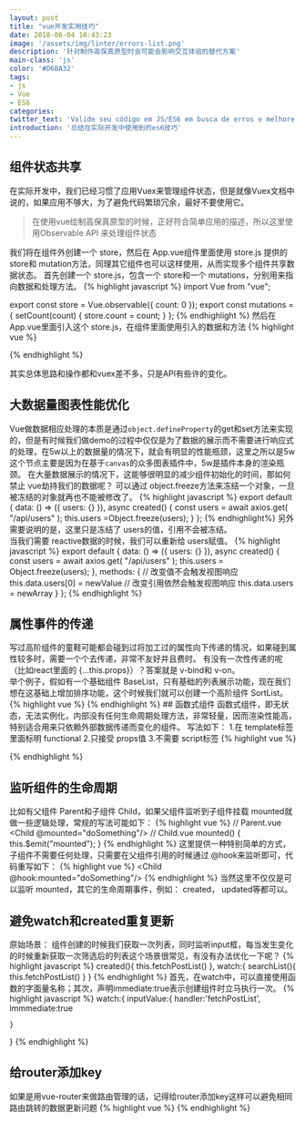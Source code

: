 ```yaml
---
layout: post
title: "vue开发实用技巧"
date: 2018-06-04 10:43:23
image: '/assets/img/linter/errors-list.png'
description: '针对制作高保真原型时会可能会影响交互体验的替代方案'
main-class: 'js'
color: '#D6BA32'
tags:
- js
- Vue
- ES6
categories:
twitter_text: 'Valide seu código em JS/ES6 em busca de erros e melhore a sua qualidade.'
introduction: '总结在实际开发中使用到的es6技巧'
---
```


## 组件状态共享
在实际开发中，我们已经习惯了应用Vuex来管理组件状态，但是就像Vuex文档中说的，如果应用不够大，为了避免代码繁琐冗余，最好不要使用它。
>在使用vue绘制高保真原型的时候，正好符合简单应用的描述，所以这里使用Observable API 来处理组件状态  

我们将在组件外创建一个 store，然后在 App.vue组件里面使用 store.js 提供的 store和 mutation方法，同理其它组件也可以这样使用，从而实现多个组件共享数据状态。
首先创建一个 store.js，包含一个 store和一个 mutations，分别用来指向数据和处理方法。
{% highlight  javascript %}
import Vue from "vue";

export const store = Vue.observable({ count: 0 });
export const mutations = {
  setCount(count) {
    store.count = count;
  }
};
{% endhighlight %}
然后在 App.vue里面引入这个 store.js，在组件里面使用引入的数据和方法
{% highlight  vue %}
<template>
    <div id="app">
        <img width="25%" src="./assets/logo.png">
        <p>count:{{ count }}</p>
        <button @click="setCount(count+1)">
            +1
        </button>
        <button @click="setCount(count-1)">
            -1
        </button>
    </div>
</template>
<script>
    import { store, mutations } from "./store";
    export default {
        name: "App",
        computed: {
            count() {
                return store.count;
            }
        },
        methods: {
            setCount: mutations.setCount
        }
    };
</script>
{% endhighlight %}

其实总体思路和操作都和vuex差不多，只是API有些许的变化。
## 大数据量图表性能优化
Vue做数据相应处理的本质是通过`object.defineProperty`的get和set方法来实现的，但是有时候我们做demo的过程中仅仅是为了数据的展示而不需要进行响应式的处理，在5w以上的数据量的情况下，就会有明显的性能瓶颈，这里之所以是5w这个节点主要是因为在基于`canvas`的众多图表插件中，5w是插件本身的渲染瓶颈。
在大量数据展示的情况下，这能够很明显的减少组件初始化的时间，那如何禁止 vue劫持我们的数据呢？
可以通过 object.freeze方法来冻结一个对象，一旦被冻结的对象就再也不能被修改了。
{% highlight javascript %}
export default {
    data: () => ({
        users: {}
    }),
    async created() {
        const users = await axios.get(
                "/api/users"
            );
        this.users =Object.freeze(users);
    }
};
{% endhighlight%}
另外需要说明的是，这里只是冻结了 users的值，引用不会被冻结。  
当我们需要 reactive数据的时候，我们可以重新给 users赋值。
{% highlight javascript %}
export default {
    data: () => ({
        users: {}
    }),
    async created() {
        const users = await axios.get(
            "/api/users"
        );
        this.users = Object.freeze(users);
    },
    methods: {
        // 改变值不会触发视图响应
        this.data.users[0] = newValue
        // 改变引用依然会触发视图响应
        this.data.users = newArray
    }
};
{% endhighlight %}
##  属性事件的传递
写过高阶组件的童鞋可能都会碰到过将加工过的属性向下传递的情况，如果碰到属性较多时，需要一个个去传递，非常不友好并且费时。
有没有一次性传递的呢（比如react里面的 {...this.props}）？答案就是 v-bind和 v-on。  
举个例子，假如有一个基础组件 BaseList，只有基础的列表展示功能，现在我们想在这基础上增加排序功能，这个时候我们就可以创建一个高阶组件 SortList。
{% highlight vue %}
<template>
  < BaseList v-bind="$props" v-on="$listeners"> 
  <!-- ... --> 
  </BaseList>
</template>
<script>
import BaseList from "./BaseList";
// 包含了基础的属性定义
import BaseListMixin from "./BaseListMixin";
// 封装了排序的逻辑
import sort from "./sort.js";
export default{
  props: BaseListMixin.props,
  components: {
      BaseList
    }
};
</script>
{% endhighlight %}
## 函数式组件
函数式组件，即无状态，无法实例化，内部没有任何生命周期处理方法，非常轻量，因而渲染性能高，特别适合用来只依赖外部数据传递而变化的组件。
写法如下：  
1.在 template标签里面标明 functional  
2.只接受 props值  
3.不需要 script标签  
{% highlight vue %}
<!-- List.vue 函数式组件 -->
<template functional>
  <div>
    <p v-for="item in props.items" @click="props.itemClick(item);">
      {{ item }}
    </p>
  </div>
</template>
  
{% endhighlight %}
## 监听组件的生命周期
比如有父组件 Parent和子组件 Child，如果父组件监听到子组件挂载 mounted就做一些逻辑处理，常规的写法可能如下：
{% highlight vue %}
// Parent.vue
<Child @mounted="doSomething"/>
// Child.vue
mounted() {
  this.$emit("mounted");
}
{% endhighlight %}
这里提供一种特别简单的方式，子组件不需要任何处理，只需要在父组件引用的时候通过 @hook来监听即可，代码重写如下：
{% highlight vue %}
<Child @hook:mounted="doSomething"/>
{% endhighlight %}
当然这里不仅仅是可以监听 mounted，其它的生命周期事件，例如： created， updated等都可以。

## 避免watch和created重复更新
原始场景：
组件创建的时候我们获取一次列表，同时监听input框，每当发生变化的时候重新获取一次筛选后的列表这个场景很常见，有没有办法优化一下呢？
{% highlight javascript %}
created(){
    this.fetchPostList()
},
watch:{
    searchList(){
        this.fetchPostList()
    }
}
{% endhighlight %}
首先，在watch中，可以直接使用函数的字面量名称；其次，声明immediate:true表示创建组件时立马执行一次。
{% highlight javascript %}
watch:{
    inputValue:{
        handler:'fetchPostList',
        immmediate:true
        
    }
}
{% endhighlight %}
## 给router添加key
如果是用vue-router来做路由管理的话，记得给router添加key这样可以避免相同路由跳转的数据更新问题
{% highlight vue %}
<router-view :key="$router.fullpath"></router-view>
{% endhighlight %}